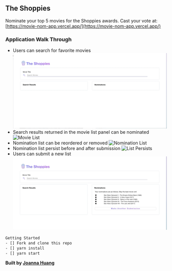 ## The Shoppies

Nominate your top 5 movies for the Shoppies awards. Cast your vote at: [https://movie-nom-app.vercel.app/](https://movie-nom-app.vercel.app/)

### Application Walk Through

- Users can search for favorite movies
  ![Searchbar](https://github.com/jthnyc/movie-nom-app/blob/master/public/Searchbar.gif)
- Search results returned in the movie list panel can be nominated
  ![Movie List](https://github.com/jthnyc/movie-nom-app/blob/master/public/MovieList.gif)
- Nomination list can be reordered or removed
  ![Nomination List](https://github.com/jthnyc/movie-nom-app/blob/master/public/NominationList.gif)
- Nomination list persist before and after submission
  ![List Persists](https://github.com/jthnyc/movie-nom-app/blob/master/public/ListPersist.gif)
- Users can submit a new list
  ![Submit New List](https://github.com/jthnyc/movie-nom-app/blob/master/public/NewSubmission.gif)

```
Getting Started
- [] Fork and clone this repo
- [] yarn install
- [] yarn start
```

**Built by [Joanna Huang](https://github.com/jthnyc)**
